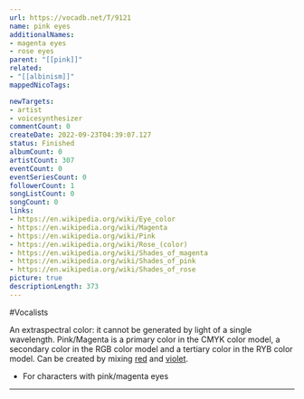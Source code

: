 ```yaml
---
url: https://vocadb.net/T/9121
name: pink eyes
additionalNames: 
- magenta eyes
- rose eyes
parent: "[[pink]]"
related:
- "[[albinism]]"
mappedNicoTags:

newTargets:
- artist
- voicesynthesizer
commentCount: 0
createDate: 2022-09-23T04:39:07.127
status: Finished
albumCount: 0
artistCount: 307
eventCount: 0
eventSeriesCount: 0
followerCount: 1
songListCount: 0
songCount: 0
links: 
- https://en.wikipedia.org/wiki/Eye_color
- https://en.wikipedia.org/wiki/Magenta
- https://en.wikipedia.org/wiki/Pink
- https://en.wikipedia.org/wiki/Rose_(color)
- https://en.wikipedia.org/wiki/Shades_of_magenta
- https://en.wikipedia.org/wiki/Shades_of_pink
- https://en.wikipedia.org/wiki/Shades_of_rose
picture: true
descriptionLength: 373
---
```


#Vocalists

An extraspectral color: it cannot be generated by light of a single wavelength.
Pink/Magenta is a primary color in the CMYK color model, a secondary color in the RGB color model and a tertiary color in the RYB color model.
Can be created by mixing [red](https://vocadb.net/T/8912/red) and [violet](https://vocadb.net/T/8916/purple).

- For characters with pink/magenta eyes

---

